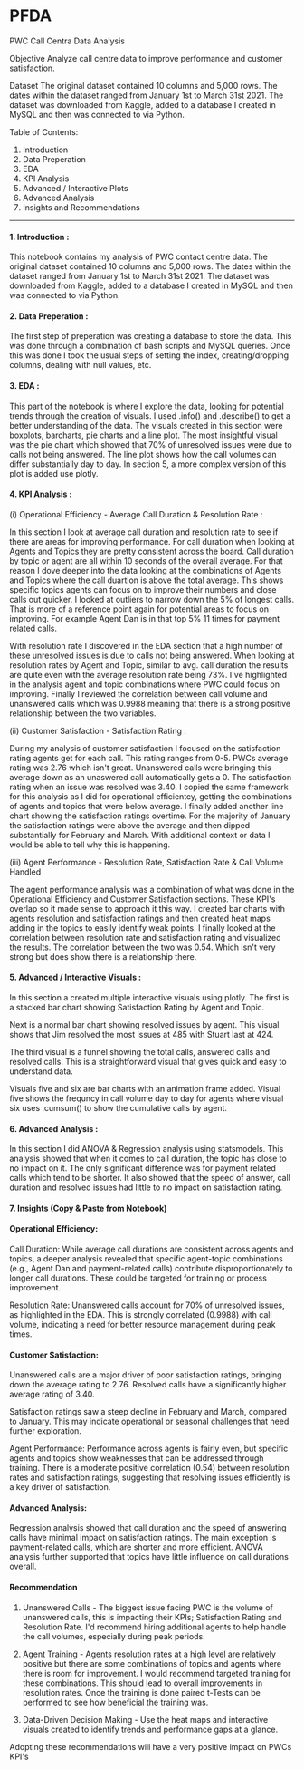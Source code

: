# PFDA

PWC Call Centra Data Analysis

Objective 
Analyze call centre data to improve performance and customer satisfaction.

Dataset 
The original dataset contained 10 columns and 5,000 rows. The dates within the dataset ranged from January 1st to March 31st 2021. The dataset was downloaded from Kaggle, added to a database I created in MySQL and then was connected to via Python.

Table of Contents:
1. Introduction
2. Data Preperation
3. EDA
4. KPI Analysis
5. Advanced / Interactive Plots
6. Advanced Analysis
7. Insights and Recommendations

---

#### 1. Introduction : 

This notebook contains my analysis of PWC contact centre data. The original dataset contained 10 columns and 5,000 rows. The dates within the dataset ranged from January 1st to March 31st 2021. The dataset was downloaded from Kaggle, added to a database I created in MySQL and then was connected to via Python.

#### 2. Data Preperation :

The first step of preperation was creating a database to store the data. This was done through a combination of bash scripts and MySQL queries. Once this was done I took the usual steps of setting the index, creating/dropping columns, dealing with null values, etc.

#### 3. EDA :

This part of the notebook is where I explore the data, looking for potential trends through the creation of visuals. I used .info() and .describe() to get a better understanding of the data. The visuals created in this section were boxplots, barcharts, pie charts and a line plot. The most insightful visual was the pie chart which showed that 70% of unresolved issues were due to calls not being answered. The line plot shows how the call volumes can differ substantially day to day. In section 5, a more complex version of this plot is added use plotly.

#### 4. KPI Analysis :

(i) Operational Efficiency - Average Call Duration & Resolution Rate :

In this section I look at average call duration and resolution rate to see if there are areas for improving performance. For call duration when looking at Agents and Topics they are pretty consistent across the board. Call duration by topic or agent are all within 10 seconds of the overall average. For that reason I dove deeper into the data looking at the combinations of Agents and Topics where the call duartion is above the total average. This shows specific topics agents can focus on to improve their numbers and close calls out quicker. I looked at outliers to narrow down the 5% of longest calls. That is more of a reference point again for potential areas to focus on improving. For example Agent Dan is in that top 5% 11 times for payment related calls.

With resolution rate I discovered in the EDA section that a high number of these unresolved issues is due to calls not being answered. When looking at resolution rates by Agent and Topic, similar to avg. call duration the results are quite even with the average resolution rate being 73%. I've highlighted in the analysis agent and topic combinations where PWC could focus on improving. Finally I reviewed the correlation between call volume and unanswered calls which was 0.9988 meaning that there is a strong positive relationship between the two variables.


(ii) Customer Satisfaction - Satisfaction Rating :

During my analysis of customer satisfaction I focused on the satisfaction rating agents get for each call. This rating ranges from 0-5. PWCs average rating was 2.76 which isn't great. Unanswered calls were bringing this average down as an unaswered call automatically gets a 0. The satisfaction rating when an issue was resolved was 3.40. I copied the same framework for this analysis as I did for operational efficientcy, getting the combinations of agents and topics that were below average. I finally added another line chart showing the satisfaction ratings overtime. For the majority of January the satisfaction ratings were above the average and then dipped substantially for February and March. With additional context or data I would be able to tell why this is happening. 

(iii) Agent Performance - Resolution Rate, Satisfaction Rate & Call Volume Handled

The agent performance analysis was a combination of what was done in the Operational Efficiency and Customer Satisfaction sections. These KPI's overlap so it made sense to approach it this way. I created bar charts with agents resolution and satisfaction ratings and then created heat maps adding in the topics to easily identify weak points. I finally looked at the correlation between resolution rate and satisfaction rating and visualized the results. The correlation between the two was 0.54. Which isn't very strong but does show there is a relationship there.


#### 5. Advanced / Interactive Visuals : 

In this section a created multiple interactive visuals using plotly. The first is a stacked bar chart showing Satisfaction Rating by Agent and Topic. 

Next is a normal bar chart showing resolved issues by agent. This visual shows that Jim resolved the most issues at 485 with Stuart last at 424. 

The third visual is a funnel showing the total calls, answered calls and resolved calls. This is a straightforward visual that gives quick and easy to understand data. 

Visuals five and six are bar charts with an animation frame added. Visual five shows the frequncy in call volume day to day for agents where visual six uses .cumsum() to show the cumulative calls by agent.


#### 6. Advanced Analysis : 

In this section I did ANOVA & Regression analysis using statsmodels. This analysis showed that when it comes to call duration, the topic has close to no impact on it. The only significant difference was for payment related calls which tend to be shorter. It also showed that the speed of answer, call duration and resolved issues had little to no impact on satisfaction rating.

#### 7. Insights (Copy & Paste from Notebook)
#### Operational Efficiency:

Call Duration: While average call durations are consistent across agents and topics, a deeper analysis revealed that specific agent-topic combinations (e.g., Agent Dan and payment-related calls) contribute disproportionately to longer call durations. These could be targeted for training or process improvement.

Resolution Rate: Unanswered calls account for 70% of unresolved issues, as highlighted in the EDA. This is strongly correlated (0.9988) with call volume, indicating a need for better resource management during peak times.

#### Customer Satisfaction:
Unanswered calls are a major driver of poor satisfaction ratings, bringing down the average rating to 2.76. Resolved calls have a significantly higher average rating of 3.40.

Satisfaction ratings saw a steep decline in February and March, compared to January. This may indicate operational or seasonal challenges that need further exploration.

Agent Performance:
Performance across agents is fairly even, but specific agents and topics show weaknesses that can be addressed through training.
There is a moderate positive correlation (0.54) between resolution rates and satisfaction ratings, suggesting that resolving issues efficiently is a key driver of satisfaction.

#### Advanced Analysis:
Regression analysis showed that call duration and the speed of answering calls have minimal impact on satisfaction ratings. The main exception is payment-related calls, which are shorter and more efficient.
ANOVA analysis further supported that topics have little influence on call durations overall.

#### Recommendation

1) Unanswered Calls - The biggest issue facing PWC is the volume of unanswered calls, this is impacting their KPIs; Satisfaction Rating and Resolution Rate. I'd recommend hiring additional agents to help handle the call volumes, especially during peak periods. 

2) Agent Training - Agents resolution rates at a high level are relatively positive but there are some combinations of topics and agents where there is room for improvement. I would recommend targeted training for these combinations. This should lead to overall improvements in resolution rates. Once the training is done paired t-Tests can be performed to see how beneficial the training was.

3) Data-Driven Decision Making - Use the heat maps and interactive visuals created to identify trends and performance gaps at a glance.

Adopting these recommendations will have a very positive impact on PWCs KPI's





